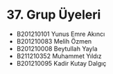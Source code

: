 # 37. Grup Üyeleri

- B201210101 Yunus Emre Akıncı
- B201210083 Melih Özmen
- B201210008 Beytullah Yayla
- B211210352 Muhammet Yıldız
- B201210095 Kadir Kutay Dalgıç
